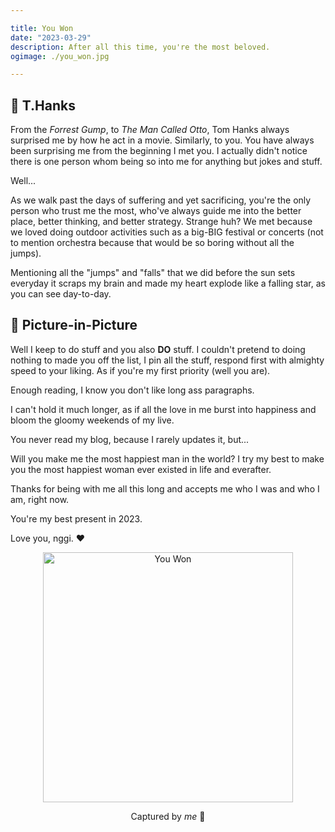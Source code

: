 ```yaml
---

title: You Won
date: "2023-03-29"
description: After all this time, you're the most beloved.
ogimage: ./you_won.jpg

---
```


## 🤍 T.Hanks

From the *Forrest Gump*, to *The Man Called Otto*, Tom Hanks always surprised me
by how he act in a movie. Similarly, to you. You have always been surprising me
from the beginning I met you. I actually didn't notice there is one person whom
being so into me for anything but jokes and stuff.

Well...

As we walk past the days of suffering and yet sacrificing, you're the only
person who trust me the most, who've always guide me into the better place,
better thinking, and better strategy. Strange huh? We met because we loved doing
outdoor activities such as a big-BIG festival or concerts (not to mention
orchestra because that would be so boring without all the jumps).

Mentioning all the "jumps" and "falls" that we did before the sun sets
everyday it scraps my brain and made my heart explode like a falling star, as
you can see day-to-day.

## 🤍 Picture-in-Picture

Well I keep to do stuff and you also **DO** stuff. I couldn't pretend to doing
nothing to made you off the list, I pin all the stuff, respond first with
almighty speed to your liking. As if you're my first priority (well you are).

Enough reading, I know you don't like long ass paragraphs.

I can't hold it much longer, as if all the love in me burst into happiness and
bloom the gloomy weekends of my live.

You never read my blog, because I rarely updates it, but...

Will you make me the most happiest man in the world? I try my best to make you
the most happiest woman ever existed in life and everafter.

Thanks for being with me all this long and accepts me who I was and who I am,
right now.

You're my best present in 2023.

Love you, nggi. ❤️

<div align="center">
  <img
    src="https://lh5.googleusercontent.com/rawOOqwiH7_v6I-3-HiuixW3okRxJVNGHYgT-dsFSn7ZNdjjb05ILLuZOlxDNBMCiy4=w2400" 
    alt="You Won" 
    width="400"
  />
  <p>
    Captured by <i>me</i> 🤍
  </p>
</div>

